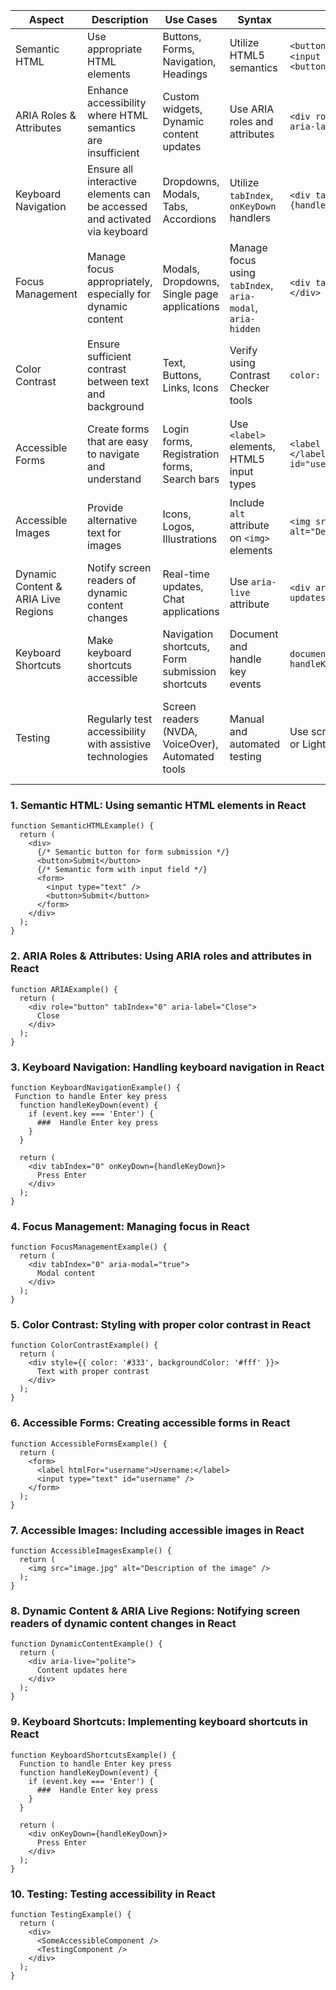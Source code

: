 | Aspect               | Description                              | Use Cases                                              | Syntax                                   | Examples                                  | Others                                  |
|----------------------|------------------------------------------|--------------------------------------------------------|------------------------------------------|-----------------------------------------|-----------------------------------------|
| Semantic HTML        | Use appropriate HTML elements            | Buttons, Forms, Navigation, Headings                   | Utilize HTML5 semantics                  | `<button>Submit</button>`, `<form><input type="text"><button>Submit</button></form>` | (Keyboard, Mouse, Contrast) |
| ARIA Roles & Attributes | Enhance accessibility where HTML semantics are insufficient | Custom widgets, Dynamic content updates          | Use ARIA roles and attributes              | `<div role="button" tabindex="0" aria-label="Close"></div>` | (N/A, N/A, Supplement HTML semantics as needed) |
| Keyboard Navigation | Ensure all interactive elements can be accessed and activated via keyboard | Dropdowns, Modals, Tabs, Accordions                  | Utilize `tabIndex`, `onKeyDown` handlers         | `<div tabIndex="0" onKeyDown={handleKeyDown}></div>` | (Keyboard, N/A, Focus management for dynamic components) |
| Focus Management     | Manage focus appropriately, especially for dynamic content | Modals, Dropdowns, Single page applications          | Manage focus using `tabIndex`, `aria-modal`, `aria-hidden` | `<div tabIndex="0" aria-modal="true"></div>` | (N/A, N/A, Ensure screen reader announces changes)   |
| Color Contrast       | Ensure sufficient contrast between text and background | Text, Buttons, Links, Icons                           | Verify using Contrast Checker tools       | `color: #333; background-color: #fff;` | (N/A, N/A, Ensure readability for all users)         |
| Accessible Forms     | Create forms that are easy to navigate and understand | Login forms, Registration forms, Search bars         | Use `<label>` elements, HTML5 input types    | `<label for="username">Username:</label><input type="text" id="username">` | (Keyboard, Mouse, Provide helpful instructions and errors)  |
| Accessible Images    | Provide alternative text for images      | Icons, Logos, Illustrations                            | Include `alt` attribute on `<img>` elements      | `<img src="image.jpg" alt="Description of the image">` | (N/A, N/A, Use empty `alt` for decorative images)    |
| Dynamic Content & ARIA Live Regions | Notify screen readers of dynamic content changes | Real-time updates, Chat applications                | Use `aria-live` attribute                    | `<div aria-live="polite">Content updates here</div>` | (N/A, N/A, Ensure accessibility for dynamic updates) |
| Keyboard Shortcuts   | Make keyboard shortcuts accessible      | Navigation shortcuts, Form submission shortcuts       | Document and handle key events           | `document.addEventListener('keydown', handleKeyDown)` | (Keyboard, N/A, Provide alternative for mouse actions)   |
| Testing              | Regularly test accessibility with assistive technologies | Screen readers (NVDA, VoiceOver), Automated tools | Manual and automated testing              | Use screen readers and tools like Axe or Lighthouse | (Keyboard, Mouse, Ensure compliance with accessibility standards) |

### 1. Semantic HTML: Using semantic HTML elements in React
```
function SemanticHTMLExample() {
  return (
    <div>
      {/* Semantic button for form submission */}
      <button>Submit</button>
      {/* Semantic form with input field */}
      <form>
        <input type="text" />
        <button>Submit</button>
      </form>
    </div>
  );
}
```

### 2. ARIA Roles & Attributes: Using ARIA roles and attributes in React
```
function ARIAExample() {
  return (
    <div role="button" tabIndex="0" aria-label="Close">
      Close
    </div>
  );
}
```

###  3. Keyboard Navigation: Handling keyboard navigation in React
```
function KeyboardNavigationExample() {
 Function to handle Enter key press
  function handleKeyDown(event) {
    if (event.key === 'Enter') {
      ###  Handle Enter key press
    }
  }

  return (
    <div tabIndex="0" onKeyDown={handleKeyDown}>
      Press Enter
    </div>
  );
}
```

###  4. Focus Management: Managing focus in React
```
function FocusManagementExample() {
  return (
    <div tabIndex="0" aria-modal="true">
      Modal content
    </div>
  );
}
```

###  5. Color Contrast: Styling with proper color contrast in React
```
function ColorContrastExample() {
  return (
    <div style={{ color: '#333', backgroundColor: '#fff' }}>
      Text with proper contrast
    </div>
  );
}
```

###  6. Accessible Forms: Creating accessible forms in React
```
function AccessibleFormsExample() {
  return (
    <form>
      <label htmlFor="username">Username:</label>
      <input type="text" id="username" />
    </form>
  );
}
```

###  7. Accessible Images: Including accessible images in React
```
function AccessibleImagesExample() {
  return (
    <img src="image.jpg" alt="Description of the image" />
  );
}
```

###  8. Dynamic Content & ARIA Live Regions: Notifying screen readers of dynamic content changes in React
```
function DynamicContentExample() {
  return (
    <div aria-live="polite">
      Content updates here
    </div>
  );
}
```

###  9. Keyboard Shortcuts: Implementing keyboard shortcuts in React
```
function KeyboardShortcutsExample() {
  Function to handle Enter key press
  function handleKeyDown(event) {
    if (event.key === 'Enter') {
      ###  Handle Enter key press
    }
  }

  return (
    <div onKeyDown={handleKeyDown}>
      Press Enter
    </div>
  );
}
```

###  10. Testing: Testing accessibility in React
```
function TestingExample() {
  return (
    <div>
      <SomeAccessibleComponent />
      <TestingComponent />
    </div>
  );
}
```
